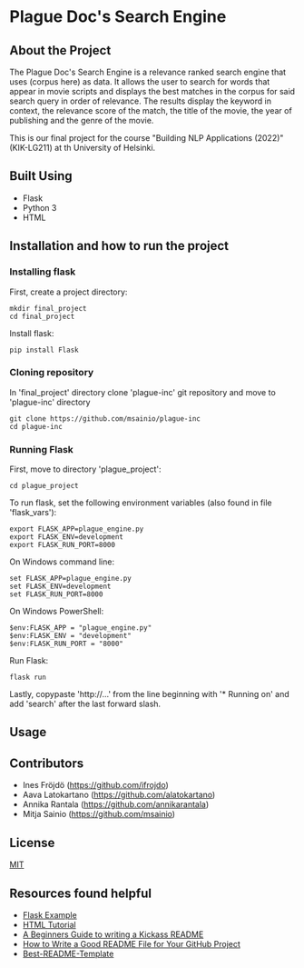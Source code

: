 # Plague Doc's Search Engine

## About the Project

<p>The Plague Doc's Search Engine is a relevance ranked search engine that uses (corpus here) as data.
It allows the user to search for words that appear in movie scripts and displays the best matches in the corpus for
said search query in order of relevance. The results display the keyword in context,
the relevance score of the match, the title of the movie, the year of publishing and the genre of the movie.</p>
<p>This is our final project for the course "Building NLP Applications (2022)" (KIK-LG211) at th University of Helsinki.</p>

## Built Using

* Flask
* Python 3
* HTML


## Installation and how to run the project

### Installing flask

First, create a project directory:

```
mkdir final_project
cd final_project
```

Install flask:

```
pip install Flask
```

### Cloning repository

In 'final_project' directory clone 'plague-inc' git repository and move to 'plague-inc' directory 

```
git clone https://github.com/msainio/plague-inc
cd plague-inc
```

### Running Flask

First, move to directory 'plague_project':

```
cd plague_project
```

To run flask, set the following environment variables (also found in file 'flask_vars'):

```
export FLASK_APP=plague_engine.py
export FLASK_ENV=development
export FLASK_RUN_PORT=8000
``` 

On Windows command line:

```
set FLASK_APP=plague_engine.py
set FLASK_ENV=development
set FLASK_RUN_PORT=8000
```

On Windows PowerShell:

```
$env:FLASK_APP = "plague_engine.py"
$env:FLASK_ENV = "development"
$env:FLASK_RUN_PORT = "8000"
```

Run Flask:

```
flask run
```

Lastly, copypaste 'http://...' from the line beginning with '* Running on' and add 'search' after the last forward slash.
 
## Usage

## Contributors

* Ines Fröjdö (https://github.com/ifrojdo)
* Aava Latokartano (https://github.com/alatokartano)
* Annika Rantala (https://github.com/annikarantala)
* Mitja Sainio (https://github.com/msainio)

## License

[MIT](https://en.wikipedia.org/wiki/MIT_License)

## Resources found helpful

* [Flask Example](https://github.com/miau1/flask-example/blob/master/README.md)
* [HTML Tutorial](https://www.w3schools.com/html/)
* [A Beginners Guide to writing a Kickass README](https://meakaakka.medium.com/a-beginners-guide-to-writing-a-kickass-readme-7ac01da88ab3)
* [How to Write a Good README File for Your GitHub Project](https://www.freecodecamp.org/news/how-to-write-a-good-readme-file/)
* [Best-README-Template](https://github.com/othneildrew/Best-README-Template/blob/master/README.md)


